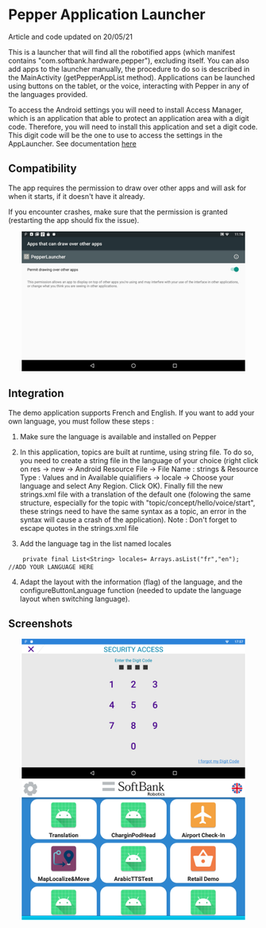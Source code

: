 # Pepper Application Launcher

Article and code updated on 20/05/21

This is a launcher that will find all the robotified apps (which manifest contains "com.softbank.hardware.pepper"), excluding itself. You can also add apps to the launcher manually, the procedure to do so is described in the MainActivity (getPepperAppList method). Applications can be launched using buttons on the tablet, or the voice, interacting with Pepper in any of the languages provided.

To access the Android settings you will need to install Access Manager, which is an application that able to protect an application area with a digit code. Therefore, you will need to install this application and set a digit code. This digit code will be the one to use to access the settings in the AppLauncher. See documentation [here](https://command-center.softbankrobotics.com/store/#/mission/11740)

## Compatibility

The app requires the permission to draw over other apps and will ask for when it starts, if it doesn't have it already.

If you encounter crashes, make sure that the permission is granted (restarting the app should fix the issue).

<p align="center">
<img src="screen_shots/Screenshot_20190808_111619.jpg"  width="450">
</p>

## Integration

The demo application supports French and English. If you want to add your own language, you must follow these steps :

1. Make sure the language is available and installed on Pepper

2. In this application, topics are built at runtime, using string file. To do so, you need to create a string file in the language of your choice (right click on res -> new -> Android Resource File -> File Name : strings & Resource Type : Values and in Available quialifiers -> locale -> Choose your language and select Any Region. Click OK). 
Finally fill the new strings.xml file with a translation of the default one (folowing the same structure, especially for the topic with "topic/concept/hello/voice/start", these strings need to have the same syntax as a topic, an error in the syntax will cause a crash of the application). Note : Don't forget to escape quotes in the strings.xml file

3. Add the language tag in the list named locales
```
    private final List<String> locales= Arrays.asList("fr","en"); //ADD YOUR LANGUAGE HERE
```

4. Adapt the layout with the information (flag) of the language, and the configureButtonLanguage function (needed to update the language layout when switching language).


## Screenshots

<p align="center">
<img src="screen_shots/access_manager_screen.png"  width="450">
<img src="screen_shots/app_launcher_screen.png"  width="450">
</p>

